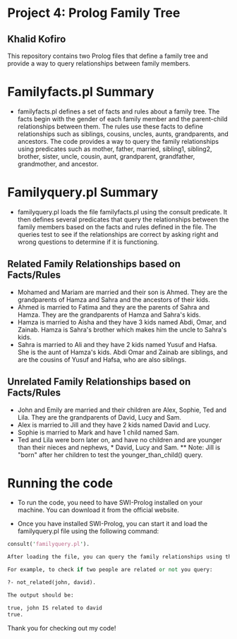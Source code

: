 # Project 4: Prolog Family Tree
## Khalid Kofiro

This repository contains two Prolog files that define a family tree and provide a way to query relationships between family members.

# Familyfacts.pl Summary

* familyfacts.pl defines a set of facts and rules about a family tree. The facts begin with the gender of each family member and the parent-child relationships between them. The rules use these facts to define relationships such as siblings, cousins, uncles, aunts, grandparents, and ancestors. The code provides a way to query the family relationships using predicates such as mother, father, married, sibling1, sibling2, brother, sister, uncle, cousin, aunt, grandparent, grandfather, grandmother, and ancestor.

# Familyquery.pl Summary

* familyquery.pl loads the file familyfacts.pl using the consult predicate. It then defines several predicates that query the relationships between the family members based on the facts and rules defined in the file. The queries test to see if the relationships are correct by asking right and wrong questions to determine if it is functioning.

## Related Family Relationships based on Facts/Rules

* Mohamed and Mariam are married and their son is Ahmed. They are the grandparents of Hamza and Sahra and the ancestors of their kids.
* Ahmed is married to Fatima and they are the parents of Sahra and Hamza. They are the grandparents of Hamza and Sahra's kids.
* Hamza is married to Aisha and they have 3 kids named Abdi, Omar, and Zainab. Hamza is Sahra's brother which makes him the uncle to Sahra's kids.
* Sahra is married to Ali and they have 2 kids named Yusuf and Hafsa. She is the aunt of Hamza's kids.
Abdi Omar and Zainab are siblings, and are the cousins of Yusuf and Hafsa, who are also siblings.


## Unrelated Family Relationships based on Facts/Rules

* John and Emily are married and their children are Alex, Sophie, Ted and Lila. They are the grandparents of David, Lucy and Sam.
* Alex is married to Jill and they have 2 kids named David and Lucy.
* Sophie is married to Mark and have 1 child named Sam.
* Ted and Lila were born later on, and have no children and are younger than their nieces and nephews, * David, Lucy and Sam.
** Note: Jill is "born" after her children to test the younger_than_child() query.

# Running the code

* To run the code, you need to have SWI-Prolog installed on your machine. You can download it from the official website. 

* Once you have installed SWI-Prolog, you can start it and load the familyquery.pl file using the following command:

```pl
consult('familyquery.pl').

After loading the file, you can query the family relationships using the provided predicates.

For example, to check if two people are related or not you query: 

?- not_related(john, david).

The output should be:

true, john IS related to david
true.

```

Thank you for checking out my code!
